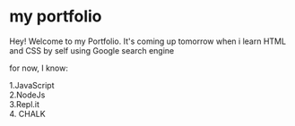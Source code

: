 # my portfolio

Hey! Welcome to my Portfolio. It's coming up tomorrow when i learn HTML and CSS by self using Google search engine

for now, I know: 

1.JavaScript       
2.NodeJs  
3.Repl.it  
4. CHALK  

